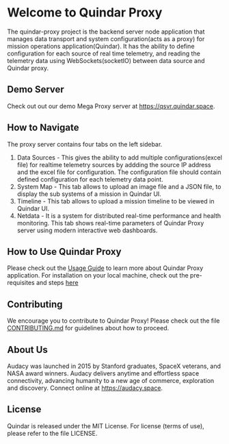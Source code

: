 # Welcome to Quindar Proxy

The quindar-proxy project is the backend server node application that manages data transport and system configuration(acts as a proxy) for mission operations application(Quindar). It has the ability to define configuration for each source of real time telemetry, and reading the telemetry data using WebSockets(socketIO) between data source and Quindar proxy.

## Demo Server
Check out out our demo Mega Proxy server at https://qsvr.quindar.space.

## How to Navigate
The proxy server contains four tabs on the left sidebar.
1. Data Sources - This gives the ability to add multiple configurations(excel file) for realtime telemetry sources by addding the source IP address and the excel file for configuration. The configuration file should contain defined configuration for each telemetry data point. 
2. System Map - This tab allows to upload an image file and a JSON file, to display the sub systems of a mission in Quindar UI.
3. Timeline - This tab allows to upload a mission timeline to be viewed in Quindar UI.
4. Netdata - It is a system for distributed real-time performance and health monitoring. This tab shows real-time parameters of Quindar Proxy server using modern interactive web dashboards.

## How to Use Quindar Proxy
Please check out the [Usage Guide](https://github.com/AudacySpace/quindar-proxy/wiki/Usage-Guide) to learn more about Quindar Proxy application. For installation on your local machine, check out the pre-requisites and steps [here](https://github.com/AudacySpace/quindar-proxy/blob/master/CONTRIBUTING.md#contributing-to-the-quindar-code)

## Contributing
We encourage you to contribute to Quindar Proxy! Please check out the file [CONTRIBUTING.md](https://github.com/AudacySpace/quindar-proxy/blob/master/CONTRIBUTING.md) for guidelines about how to proceed.

## About Us
Audacy was launched in 2015 by Stanford graduates, SpaceX veterans, and NASA award winners. Audacy delivers anytime and effortless space connectivity, advancing humanity to a new age of commerce, exploration and discovery. Connect online at https://audacy.space.

## License
Quindar is released under the MIT License. For license (terms of use), please refer to the file LICENSE.

